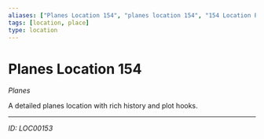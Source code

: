 ```yaml
---
aliases: ["Planes Location 154", "planes location 154", "154 Location Planes"]
tags: [location, place]
type: location
---
```


# Planes Location 154

*Planes*

A detailed planes location with rich history and plot hooks.

---
*ID: LOC00153*